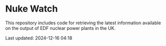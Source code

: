 # Nuke Watch

This repository includes code for retrieving the latest information available on the output of EDF nuclear power plants in the UK.

Last updated: 2024-12-16 04:18